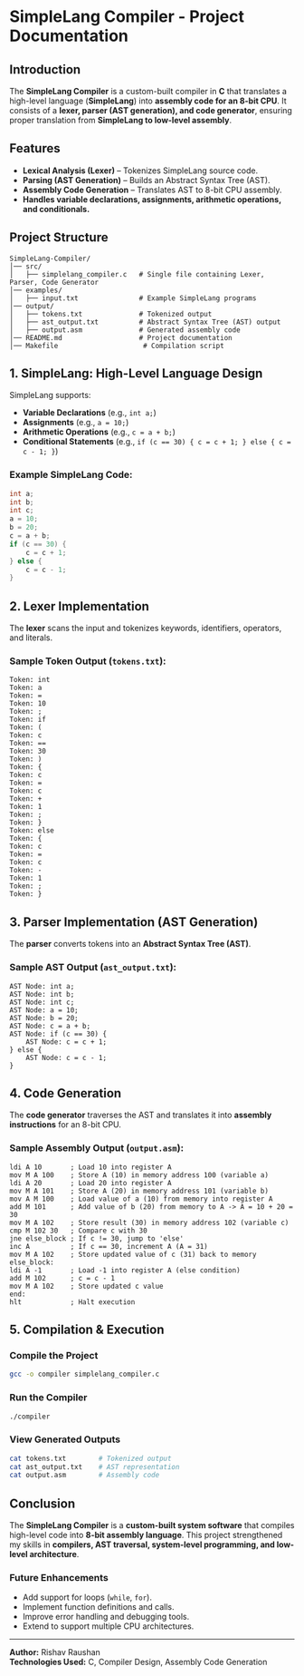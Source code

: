 # SimpleLang Compiler - Project Documentation

## Introduction
The **SimpleLang Compiler** is a custom-built compiler in **C** that translates a high-level language (**SimpleLang**) into **assembly code for an 8-bit CPU**. It consists of a **lexer, parser (AST generation), and code generator**, ensuring proper translation from **SimpleLang to low-level assembly**.

## Features
- **Lexical Analysis (Lexer)** – Tokenizes SimpleLang source code.
- **Parsing (AST Generation)** – Builds an Abstract Syntax Tree (AST).
- **Assembly Code Generation** – Translates AST to 8-bit CPU assembly.
- **Handles variable declarations, assignments, arithmetic operations, and conditionals.**

## Project Structure
```
SimpleLang-Compiler/
│── src/
│   ├── simplelang_compiler.c   # Single file containing Lexer, Parser, Code Generator
│── examples/
│   ├── input.txt               # Example SimpleLang programs
│── output/
│   ├── tokens.txt              # Tokenized output
│   ├── ast_output.txt          # Abstract Syntax Tree (AST) output
│   ├── output.asm              # Generated assembly code
│── README.md                   # Project documentation
│── Makefile                     # Compilation script
```

## 1. SimpleLang: High-Level Language Design
SimpleLang supports:
- **Variable Declarations** (e.g., `int a;`)
- **Assignments** (e.g., `a = 10;`)
- **Arithmetic Operations** (e.g., `c = a + b;`)
- **Conditional Statements** (e.g., `if (c == 30) { c = c + 1; } else { c = c - 1; }`)

### Example SimpleLang Code:
```c
int a;
int b;
int c;
a = 10;
b = 20;
c = a + b;
if (c == 30) {
    c = c + 1;
} else {
    c = c - 1;
}
```

## 2. Lexer Implementation
The **lexer** scans the input and tokenizes keywords, identifiers, operators, and literals.

### Sample Token Output (`tokens.txt`):
```
Token: int
Token: a
Token: =
Token: 10
Token: ;
Token: if
Token: (
Token: c
Token: ==
Token: 30
Token: )
Token: {
Token: c
Token: =
Token: c
Token: +
Token: 1
Token: ;
Token: }
Token: else
Token: {
Token: c
Token: =
Token: c
Token: -
Token: 1
Token: ;
Token: }
```

## 3. Parser Implementation (AST Generation)
The **parser** converts tokens into an **Abstract Syntax Tree (AST)**.

### Sample AST Output (`ast_output.txt`):
```
AST Node: int a;
AST Node: int b;
AST Node: int c;
AST Node: a = 10;
AST Node: b = 20;
AST Node: c = a + b;
AST Node: if (c == 30) {
    AST Node: c = c + 1;
} else {
    AST Node: c = c - 1;
}
```

## 4. Code Generation
The **code generator** traverses the AST and translates it into **assembly instructions** for an 8-bit CPU.

### Sample Assembly Output (`output.asm`):
```
ldi A 10       ; Load 10 into register A
mov M A 100    ; Store A (10) in memory address 100 (variable a)
ldi A 20       ; Load 20 into register A
mov M A 101    ; Store A (20) in memory address 101 (variable b)
mov A M 100    ; Load value of a (10) from memory into register A
add M 101      ; Add value of b (20) from memory to A -> A = 10 + 20 = 30
mov M A 102    ; Store result (30) in memory address 102 (variable c)
cmp M 102 30   ; Compare c with 30
jne else_block ; If c != 30, jump to 'else'
inc A          ; If c == 30, increment A (A = 31)
mov M A 102    ; Store updated value of c (31) back to memory
else_block:
ldi A -1       ; Load -1 into register A (else condition)
add M 102      ; c = c - 1
mov M A 102    ; Store updated c value
end:
hlt            ; Halt execution
```

## 5. Compilation & Execution
### **Compile the Project**
```bash
gcc -o compiler simplelang_compiler.c
```
### **Run the Compiler**
```bash
./compiler
```
### **View Generated Outputs**
```bash
cat tokens.txt        # Tokenized output
cat ast_output.txt    # AST representation
cat output.asm        # Assembly code
```

## Conclusion
The **SimpleLang Compiler** is a **custom-built system software** that compiles high-level code into **8-bit assembly language**. This project strengthened my skills in **compilers, AST traversal, system-level programming, and low-level architecture**.

### Future Enhancements
- Add support for loops (`while`, `for`).
- Implement function definitions and calls.
- Improve error handling and debugging tools.
- Extend to support multiple CPU architectures.

---
**Author:** Rishav Raushan  
**Technologies Used:** C, Compiler Design, Assembly Code Generation
